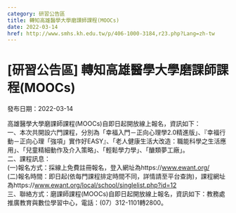 ```yaml
---
category: 研習公告區
title: 轉知高雄醫學大學磨課師課程(MOOCs)
date: 2022-03-14
href: http://www.smhs.kh.edu.tw/p/406-1000-3184,r23.php?Lang=zh-tw
---
```


# [研習公告區] 轉知高雄醫學大學磨課師課程(MOOCs)

發布日期：2022-03-14

高雄醫學大學磨課師課程(MOOCs)自即日起開放線上報名，資訊如下：  
一、本次共開設六門課程，分別為「幸福入門－正向心理學2.0精進版」、『幸福行動－正向心理「強項」實作好EASY』、「老人健康生活大改造：職能科學之生活應用」、「兒童精細動作及介入策略」、「輕鬆學力學」、「醣類夢工廠」。  
二、課程訊息：  
(一)報名方式：採線上免費註冊報名，登入網址為https://www.ewant.org/  
(二)報名時間：即日起(依每門課程排定時間不同，詳情請至平台查詢)，課程網址為https://www.ewant.org/local/school/singlelist.php?id=12  
三、聯絡方式：磨課師課程(MOOCs)自即日起開放線上報名，資訊如下：教務處推廣教育與數位學習中心，電話：(07）312-1101轉2800。

